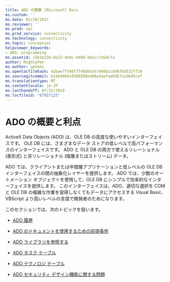 ```yaml
---
title: ADO の概要 |Microsoft Docs
ms.custom: ''
ms.date: 01/19/2017
ms.reviewer: ''
ms.prod: sql
ms.prod_service: connectivity
ms.technology: connectivity
ms.topic: conceptual
helpviewer_keywords:
- ADO, programming
ms.assetid: c5b3a134-de22-4e9c-9489-9a1cc7a5dcfa
author: MightyPen
ms.author: genemi
ms.openlocfilehash: 42bae7f340f7f46bb5a57498b1c846f6d532ff20
ms.sourcegitcommit: b2464064c0566590e486a3aafae6d67ce2645cef
ms.translationtype: MT
ms.contentlocale: ja-JP
ms.lasthandoff: 07/15/2019
ms.locfileid: "67927125"
---
```

# <a name="ado-overview-and-benefits"></a>ADO の概要と利点
ActiveX Data Objects (ADO) は、OLE DB の高度な使いやすいインターフェイスです。 OLE DB には、さまざまなデータ ストアの低レベルで高パフォーマンスのインターフェイスです。 ADO と OLE DB の両方で使えるリレーショナル (表形式) と非リレーショナル (階層またはストリーム) データ。

 ADO では、クライアントまたは中間層アプリケーションと低レベルの OLE DB インターフェイスの間の抽象化レイヤーを提供します。 ADO では、少数のオートメーション オブジェクトを使用して、OLE DB にシンプルで効率的なインターフェイスを提供します。 このインターフェイスは、ADO、適切な選択を COM と OLE DB の複雑な作業を習得しなくてもデータにアクセスする Visual Basic、VBScript より高いレベルの言語で開発者のためになります。

 このセクションでは、次のトピックを扱います。

-   [ADO 履歴](../../ado/guide/ado-history.md)

-   [ADO のドキュメントを使用するための前提条件](../../ado/guide/prerequisites-for-using-the-ado-documentation.md)

-   [ADO ライブラリを参照する](../../ado/guide/referencing-the-ado-libraries.md)

-   [ADO タスク テーブル](../../ado/guide/ado-task-table.md)

-   [ADO テクノロジ テーブル](../../ado/guide/ado-technology-table.md)

-   [ADO セキュリティ デザイン機能に関する問題](../../ado/guide/ado-security-design-issues.md)
